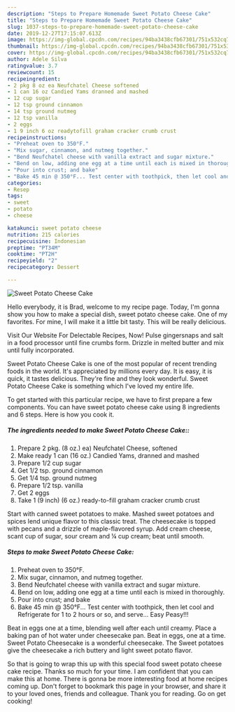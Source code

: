 ```yaml
---
description: "Steps to Prepare Homemade Sweet Potato Cheese Cake"
title: "Steps to Prepare Homemade Sweet Potato Cheese Cake"
slug: 1037-steps-to-prepare-homemade-sweet-potato-cheese-cake
date: 2019-12-27T17:15:07.613Z
image: https://img-global.cpcdn.com/recipes/94ba3438cfb67301/751x532cq70/sweet-potato-cheese-cake-recipe-main-photo.jpg
thumbnail: https://img-global.cpcdn.com/recipes/94ba3438cfb67301/751x532cq70/sweet-potato-cheese-cake-recipe-main-photo.jpg
cover: https://img-global.cpcdn.com/recipes/94ba3438cfb67301/751x532cq70/sweet-potato-cheese-cake-recipe-main-photo.jpg
author: Adele Silva
ratingvalue: 3.7
reviewcount: 15
recipeingredient:
- 2 pkg 8 oz ea Neufchatel Cheese softened
- 1 can 16 oz Candied Yams dranned and mashed
- 12 cup sugar
- 12 tsp ground cinnamon
- 14 tsp ground nutmeg
- 12 tsp vanilla
- 2 eggs
- 1 9 inch 6 oz readytofill graham cracker crumb crust
recipeinstructions:
- "Preheat oven to 350°F."
- "Mix sugar, cinnamon, and nutmeg together."
- "Bend Neufchatel cheese with vanilla extract and sugar mixture."
- "Bend on low, adding one egg at a time until each is mixed in thoroughly."
- "Pour into crust; and bake"
- "Bake 45 min @ 350°F... Test center with toothpick, then let cool and Refrigerate for 1 to 2 hours or so, and serve... Easy Peasy!!!"
categories:
- Resep
tags:
- sweet
- potato
- cheese

katakunci: sweet potato cheese
nutrition: 215 calories
recipecuisine: Indonesian
preptime: "PT34M"
cooktime: "PT2H"
recipeyield: "2"
recipecategory: Dessert

---
```



![Sweet Potato Cheese Cake](https://img-global.cpcdn.com/recipes/94ba3438cfb67301/751x532cq70/sweet-potato-cheese-cake-recipe-main-photo.jpg)

Hello everybody, it is Brad, welcome to my recipe page. Today, I'm gonna show you how to make a special dish, sweet potato cheese cake. One of my favorites. For mine, I will make it a little bit tasty. This will be really delicious.

Visit Our Website For Delectable Recipes, Now! Pulse gingersnaps and salt in a food processor until fine crumbs form. Drizzle in melted butter and mix until fully incorporated.

Sweet Potato Cheese Cake is one of the most popular of recent trending foods in the world. It's appreciated by millions every day. It is easy, it is quick, it tastes delicious. They're fine and they look wonderful. Sweet Potato Cheese Cake is something which I've loved my entire life.


To get started with this particular recipe, we have to first prepare a few components. You can have sweet potato cheese cake using 8 ingredients and 6 steps. Here is how you cook it.

##### The ingredients needed to make Sweet Potato Cheese Cake::

1. Prepare 2 pkg. (8 oz.) ea) Neufchatel Cheese, softened
1. Make ready 1 can (16 oz.) Candied Yams, dranned and mashed
1. Prepare 1/2 cup sugar
1. Get 1/2 tsp. ground cinnamon
1. Get 1/4 tsp. ground nutmeg
1. Prepare 1/2 tsp. vanilla
1. Get 2 eggs
1. Take 1 (9 inch) (6 oz.) ready-to-fill graham cracker crumb crust


Start with canned sweet potatoes to make. Mashed sweet potatoes and spices lend unique flavor to this classic treat. The cheesecake is topped with pecans and a drizzle of maple-flavored syrup. Add cream cheese, scant cup of sugar, sour cream and ¼ cup cream; beat until smooth. 

##### Steps to make Sweet Potato Cheese Cake:

1. Preheat oven to 350°F.
1. Mix sugar, cinnamon, and nutmeg together.
1. Bend Neufchatel cheese with vanilla extract and sugar mixture.
1. Bend on low, adding one egg at a time until each is mixed in thoroughly.
1. Pour into crust; and bake
1. Bake 45 min @ 350°F... Test center with toothpick, then let cool and Refrigerate for 1 to 2 hours or so, and serve... Easy Peasy!!!


Beat in eggs one at a time, blending well after each until creamy. Place a baking pan of hot water under cheesecake pan. Beat in eggs, one at a time. Sweet Potato Cheesecake is a wonderful cheesecake. The Sweet potatoes give the cheesecake a rich buttery and light sweet potato flavor. 

So that is going to wrap this up with this special food sweet potato cheese cake recipe. Thanks so much for your time. I am confident that you can make this at home. There is gonna be more interesting food at home recipes coming up. Don't forget to bookmark this page in your browser, and share it to your loved ones, friends and colleague. Thank you for reading. Go on get cooking!
